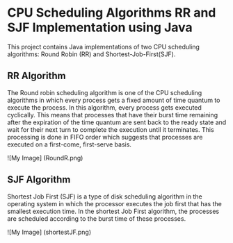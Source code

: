 # CPU Scheduling Algorithms RR and SJF Implementation using Java

This project contains Java implementations of two CPU scheduling algorithms: Round Robin (RR) and Shortest-Job-First(SJF).

## RR Algorithm
The Round robin scheduling algorithm is one of the CPU scheduling algorithms in which every process gets a fixed amount of time quantum to execute the process.
In this algorithm, every process gets executed cyclically. This means that processes that have their burst time remaining after the expiration of the time quantum are sent back to the ready state and wait for their next turn to complete the execution until it terminates. This processing is done in FIFO order which suggests that processes are executed on a first-come, first-serve basis.

![My Image] (RoundR.png)

## SJF Algorithm
Shortest Job First (SJF) is a type of disk scheduling algorithm in the operating system in which the processor executes the job first that has the smallest execution time. In the shortest Job First algorithm, the processes are scheduled according to the burst time of these processes.

![My Image] (shortestJF.png)

